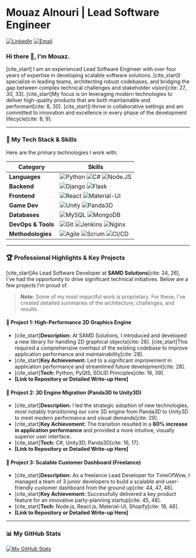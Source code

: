 # Mouaz Alnouri | Lead Software Engineer

<a href="https://www.linkedin.com/in/mouaz-alnouri/"><img src="https://img.shields.io/badge/LinkedIn-0077B5?style=for-the-badge&logo=linkedin&logoColor=white" alt="LinkedIn"></a>
<a href="mailto:moazalnoori@gmail.com"><img src="https://img.shields.io/badge/Email-D14836?style=for-the-badge&logo=gmail&logoColor=white" alt="Email"></a>

### Hi there 👋, I'm Mouaz.

[cite_start] I am an experienced Lead Software Engineer with over four years of expertise in developing scalable software solutions. [cite_start]I specialize in leading teams, architecting robust codebases, and bridging the gap between complex technical challenges and stakeholder vision[cite: 27, 30, 33]. [cite_start]My focus is on leveraging modern technologies to deliver high-quality products that are both maintainable and performant[cite: 8, 30]. [cite_start]I thrive in collaborative settings and am committed to innovation and excellence in every phase of the development lifecycle[cite: 8, 9].

---

### 🔧 My Tech Stack & Skills

Here are the primary technologies I work with:

| Category | Skills |
|---|---|
| **Languages** | ![Python](https://img.shields.io/badge/python-3776AB?style=for-the-badge&logo=python&logoColor=white) ![C#](https://img.shields.io/badge/c%23-%23239120.svg?style=for-the-badge&logo=c-sharp&logoColor=white) ![Node.JS](https://img.shields.io/badge/node.js-339933?style=for-the-badge&logo=nodedotjs&logoColor=white) |
| **Backend** | ![Django](https://img.shields.io/badge/django-%23092E20.svg?style=for-the-badge&logo=django&logoColor=white) ![Flask](https://img.shields.io/badge/flask-%23000.svg?style=for-the-badge&logo=flask&logoColor=white) |
| **Frontend** | ![React](https://img.shields.io/badge/react-%2361DAFB.svg?style=for-the-badge&logo=react&logoColor=black) ![Material-UI](https://img.shields.io/badge/MUI-%230081CB.svg?style=for-the-badge&logo=mui&logoColor=white) |
| **Game Dev** | ![Unity](https://img.shields.io/badge/unity-%23000000.svg?style=for-the-badge&logo=unity&logoColor=white) ![Panda3D](https://img.shields.io/badge/Panda3D-blue?style=for-the-badge) |
| **Databases**| ![MySQL](https://img.shields.io/badge/mysql-%234479A1.svg?style=for-the-badge&logo=mysql&logoColor=white) ![MongoDB](https://img.shields.io/badge/MongoDB-%2347A248.svg?style=for-the-badge&logo=mongodb&logoColor=white) |
| **DevOps & Tools**| ![Git](https://img.shields.io/badge/git-%23F05033.svg?style=for-the-badge&logo=git&logoColor=white) ![Jenkins](https://img.shields.io/badge/jenkins-%23D24939.svg?style=for-the-badge&logo=jenkins&logoColor=white) ![Nginx](https://img.shields.io/badge/nginx-%23009639.svg?style=for-the-badge&logo=nginx&logoColor=white) |
| **Methodologies**| ![Agile](https://img.shields.io/badge/Agile-blue?style=for-the-badge) ![Scrum](https://img.shields.io/badge/Scrum-green?style=for-the-badge) ![CI/CD](https://img.shields.io/badge/CI/CD-red?style=for-the-badge) |

---

### 🏆 Professional Highlights & Key Projects

[cite_start]As Lead Software Developer at **SAMD Solutions**[cite: 24, 26], I've had the opportunity to drive significant technical initiatives. Below are a few projects I'm proud of.

> **Note:** Some of my most impactful work is proprietary. For these, I've created detailed summaries of the architecture, challenges, and results.

#### 📌 **Project 1: High-Performance 2D Graphics Engine**
* [cite_start]**Description:** At SAMD Solutions, I introduced and developed a new library for handling 2D graphical objects[cite: 28]. [cite_start]This required a comprehensive overhaul of the existing codebase to improve application performance and maintainability[cite: 28].
* [cite_start]**Key Achievement:** Led to a significant improvement in application performance and streamlined future development[cite: 28].
* [cite_start]**Tech:** Python, PyQt5, SOLID Principles[cite: 16, 39].
* **[Link to Repository or Detailed Write-up Here]**

#### 📌 **Project 2: 3D Engine Migration (Panda3D to Unity3D)**
* [cite_start]**Description:** I led the strategic adoption of new technologies, most notably transitioning our core 3D engine from Panda3D to Unity3D to meet modern performance and visual demands[cite: 29].
* [cite_start]**Key Achievement:** The transition resulted in a **60% increase in application performance** and provided a more intuitive, visually superior user interface.
* [cite_start]**Tech:** C#, Unity3D, Panda3D[cite: 16, 17].
* **[Link to Repository or Detailed Write-up Here]**

#### 📌 **Project 3: Scalable Customer Dashboard (Freelance)**
* [cite_start]**Description:** As a freelance Lead Developer for TimeOfWow, I managed a team of 3 junior developers to build a scalable and user-friendly customer dashboard from the ground up[cite: 44, 47, 48].
* [cite_start]**Key Achievement:** Successfully delivered a key product feature for an innovative party-planning startup[cite: 45, 48].
* [cite_start]**Tech:** Node.js, React.js, Material-UI, Shopify[cite: 18, 48].
* **[Link to Repository or Detailed Write-up Here]**

---
### 📊 My GitHub Stats
[![My GitHub Stats](https://github-readme-stats.vercel.app/api?username=Mouaz-Alnour&show_icons=true&theme=radical)](https://github.com/anuraghazra/github-readme-stats)
